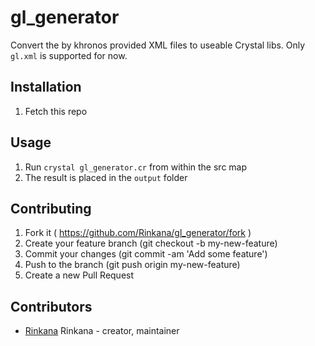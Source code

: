 # gl_generator

Convert the by khronos provided XML files to useable Crystal libs.
Only `gl.xml` is supported for now.

## Installation

1. Fetch this repo

## Usage

1. Run `crystal gl_generator.cr` from within the src map
2. The result is placed in the `output` folder

## Contributing

1. Fork it ( https://github.com/Rinkana/gl_generator/fork )
2. Create your feature branch (git checkout -b my-new-feature)
3. Commit your changes (git commit -am 'Add some feature')
4. Push to the branch (git push origin my-new-feature)
5. Create a new Pull Request

## Contributors

- [Rinkana](https://github.com/Rinkana) Rinkana - creator, maintainer
